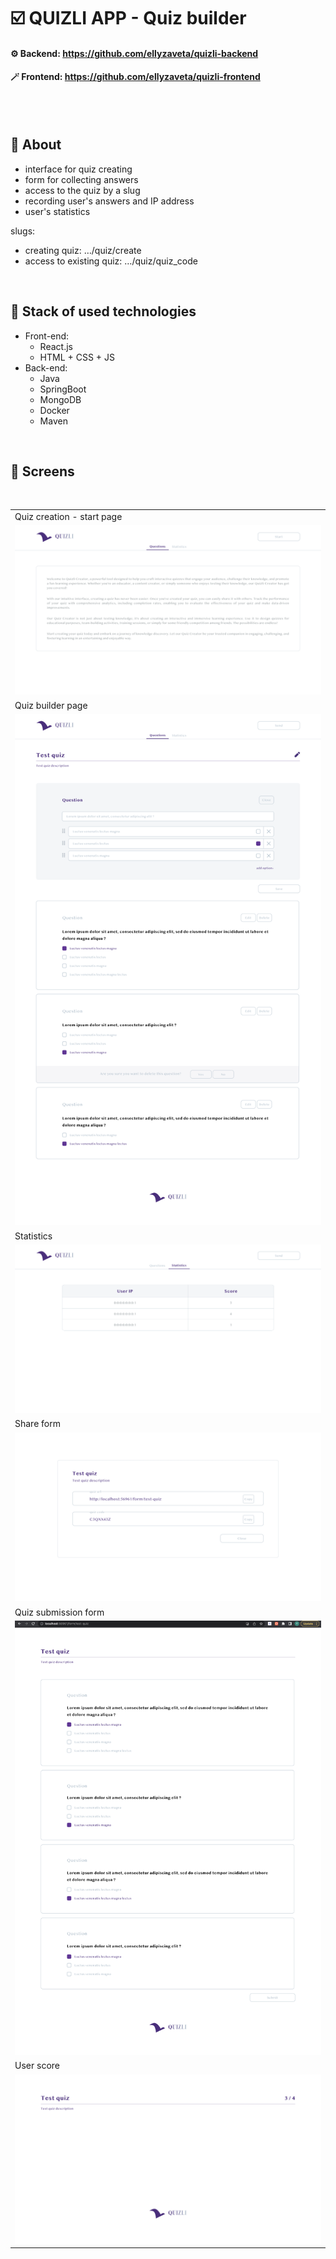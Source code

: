 # ☑️ QUIZLI APP - Quiz builder

#### ⚙️ Backend: https://github.com/ellyzaveta/quizli-backend
#### 🪄 Frontend: https://github.com/ellyzaveta/quizli-frontend
<br />
<br />

## 🧩 About
- interface for quiz creating
- form for collecting answers
- access to the quiz by a slug 
- recording user's answers and IP address
- user's statistics

slugs: 
  * creating quiz:            …/quiz/create
  * access to existing quiz:  …/quiz/quiz_code

<br />

## 🔗 Stack of used technologies
- Front-end:
  * React.js
  * HTML + CSS + JS
- Back-end:
  * Java
  * SpringBoot
  * MongoDB
  * Docker
  * Maven

<br />

## 📸 Screens 

<br />

|                            |
| -------------------------- |
| Quiz creation - start page |
| <img alt="starter" src="https://github.com/ellyzaveta/quizli-backend/blob/cb7fae3f8de718c17a13ff0868d352f3ec227629/skreens/starter.png">| 
|      Quiz builder page     |
| <img alt="builder" src="https://github.com/ellyzaveta/quizli-backend/blob/cb7fae3f8de718c17a13ff0868d352f3ec227629/skreens/quiz-builder.png"> |
|          Statistics        |
|<img alt="stat" src="https://github.com/ellyzaveta/quizli-backend/blob/cb7fae3f8de718c17a13ff0868d352f3ec227629/skreens/stat.png">|
|          Share form        |
|<img alt="share" src="https://github.com/ellyzaveta/quizli-backend/blob/cb7fae3f8de718c17a13ff0868d352f3ec227629/skreens/share-form.png">|
|     Quiz submission form   |
|<img alt="submit" src="https://github.com/ellyzaveta/quizli-backend/blob/cb7fae3f8de718c17a13ff0868d352f3ec227629/skreens/submission.png">|
|          User score        |
|<img alt="score" src="https://github.com/ellyzaveta/quizli-backend/blob/cb7fae3f8de718c17a13ff0868d352f3ec227629/skreens/score.png">|

